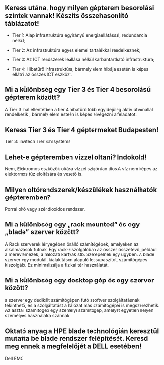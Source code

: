 ## Keress utána, hogy milyen gépterem besorolási szintek vannak! Készíts összehasonlító táblázatot!

- Tier 1: Alap infrastruktúra egyirányú energiaellátással, redundancia nélkül;

- Tier 2: Az infrastruktúra egyes elemei tartalékkal rendelkeznek;

- Tier 3: Az ICT rendszerek leállása nélkül karbantartható infrastruktúra;

- Tier 4: Hibatűrő infrastruktúra, bármely elem hibája esetén is képes ellátni az összes ICT eszközt.


## Mi a különbség egy Tier 3 és Tier 4 besorolású gépterem között?

A Tier 3 mal ellentétben a tier 4 hibatürő több egyidejüleg aktív útvónallal rendelkezik ,
bármely elem esteén is képes elvégezni a feladatot.

## Keress Tier 3 és Tier 4 géptermeket Budapesten!

Tier 3: invitech
Tier 4:h1systems


## Lehet-e gépteremben vízzel oltani? Indokold!

Nem, Elektromos eszközök oltása vízzel szigórúan tilos.A víz nem képes az elektormos tűz eloltására és vezető is.


## Milyen oltórendszerek/készülékek használhatók gépteremben?

Porral oltó vagy széndioxidos rendszer.


## Mi a különbség egy „rack mounted” és egy „blade” szerver között?

A Rack szerverek lényegében önálló számítógépek, amelyeken az alkalmazások futnak.
Egy rack-kiszolgálóban az összes összetevő, például a merevlemezek, a hálózati kártyák stb. Szerepelnek egy ügyben.
A blade szerver egy modulált kialakításon alapuló lecsupaszított számítógépes kiszolgáló. Ez minimalizálja a fizikai tér használatát.


## Mi a különbség egy desktop gép és egy szerver között?

a szerver egy dedikált számítógépen futó szoftver szolgáltatásnak tekinthető, 
és a szolgáltatást a hálózat más számítógépei is megszerezhetik. 
Az asztali számítógép egy személyi számítógép, amelyet egyetlen helyen személyes használatra szánnak.


## Oktató anyag a HPE blade technológián keresztül mutatta be blade rendszer felépítését. Keresd meg ennek a megfelelőjét a DELL esetében!

Dell EMC